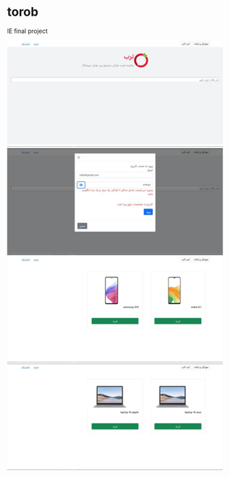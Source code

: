 # torob
IE final project

![Alt text](photo_2022-07-02_04-33-19.jpg?raw=true "Optional Title")
![Alt text](photo_2022-07-02_04-33-18.jpg?raw=true "Optional Title")
![Alt text](photo_2022-07-02_04-33-16.jpg?raw=true "Optional Title")
![Alt text](photo_2022-07-02_04-33-15.jpg?raw=true "Optional Title")

